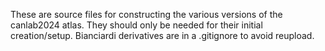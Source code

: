 These are source files for constructing the various versions of the canlab2024 atlas. They should only be needed 
for their initial creation/setup. Bianciardi derivatives are in a .gitignore to avoid reupload.
